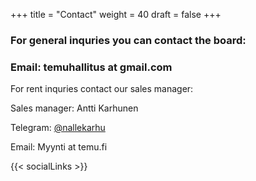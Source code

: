 +++
title = "Contact"
weight = 40
draft = false
+++

### For general inquries you can contact the board:

### Email: temuhallitus at gmail.com

For rent inquries contact our sales manager:

Sales manager: Antti Karhunen

Telegram: [@nallekarhu](https://t.me/nallekarhu)

Email: Myynti at temu.fi

{{< socialLinks >}}
